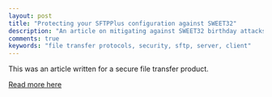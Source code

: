 ```yaml
---
layout: post
title: "Protecting your SFTPPlus configuration against SWEET32"
description: "An article on mitigating against SWEET32 birthday attacks."
comments: true
keywords: "file transfer protocols, security, sftp, server, client"
---
```


This was an article written for a secure file transfer product.

[Read more here](https://www.sftpplus.com/articles/2018/sftpplus-hardeningconfig-sweet32.html)
